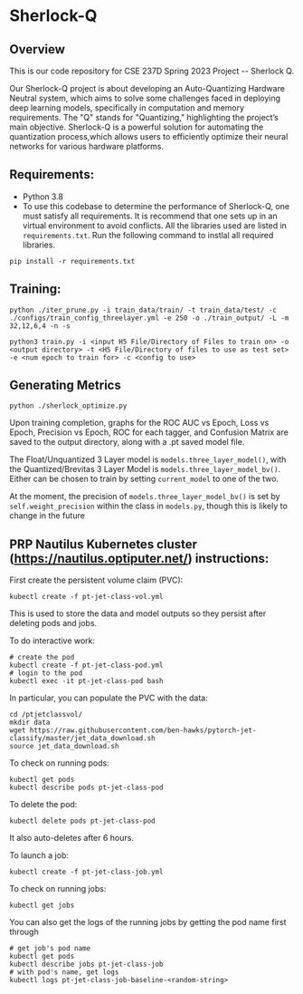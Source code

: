 # Sherlock-Q 


## Overview 
This is our code repository for CSE 237D Spring 2023 Project -- Sherlock Q. 

Our Sherlock-Q project is about developing an Auto-Quantizing Hardware Neutral system, which
aims to solve some challenges faced in deploying deep learning models, specifically in computation
and memory requirements. The "Q" stands for "Quantizing," highlighting the project’s main objective.
Sherlock-Q is a powerful solution for automating the quantization process,which allows users to
efficiently optimize their neural networks for various hardware platforms.

## Requirements:
- Python 3.8
- To use this codebase to determine the performance of Sherlock-Q, one must satisfy all requirements. It is recommend that one sets up in an virtual environment to avoid conflicts. All the libraries used are listed in ```requirements.txt```. Run the following command to instlal all required libraries. 

```
pip install -r requirements.txt
```

## Training:

```
python ./iter_prune.py -i train_data/train/ -t train_data/test/ -c ./configs/train_config_threelayer.yml -e 250 -o ./train_output/ -L -m 32,12,6,4 -n -s
```

```
python3 train.py -i <input H5 File/Directory of Files to train on> -o <output directory> -t <H5 File/Directory of files to use as test set> -e <num epoch to train for> -c <config to use>
```

## Generating Metrics 
```
python ./sherlock_optimize.py
```

Upon training completion, graphs for the ROC AUC vs Epoch, Loss vs Epoch, Precision vs Epoch, ROC for each tagger, and Confusion Matrix are saved to the output directory, along with a .pt saved model file. 

The Float/Unquantized 3 Layer model is `models.three_layer_model()`, with the Quantized/Brevitas 3 Layer Model is `models.three_layer_model_bv()`. Either can be chosen to train by setting `current_model` to one of the two. 

At the moment, the precision of `models.three_layer_model_bv()` is set by `self.weight_precision` within the class in `models.py`, though this is likely to change in the future

## PRP Nautilus Kubernetes cluster (https://nautilus.optiputer.net/) instructions:

First create the persistent volume claim (PVC):
```
kubectl create -f pt-jet-class-vol.yml
```
This is used to store the data and model outputs so they persist after deleting pods and jobs.

To do interactive work:
```
# create the pod
kubectl create -f pt-jet-class-pod.yml
# login to the pod
kubectl exec -it pt-jet-class-pod bash
```

In particular, you can populate the PVC with the data:
```
cd /ptjetclassvol/
mkdir data
wget https://raw.githubusercontent.com/ben-hawks/pytorch-jet-classify/master/jet_data_download.sh
source jet_data_download.sh
```

To check on running pods:
```
kubectl	get pods
kubectl	describe pods pt-jet-class-pod
```

To delete the pod:
```
kubectl delete pods pt-jet-class-pod
```
It also auto-deletes after 6 hours.

To launch a job:
```
kubectl create -f pt-jet-class-job.yml
```

To check on running jobs:
```
kubectl get jobs
```

You can also get the logs of the running jobs by getting the pod name first through

```
# get job's pod name
kubectl get pods
kubectl describe jobs pt-jet-class-job
# with pod's name, get logs
kubectl logs pt-jet-class-job-baseline-<random-string>
```





